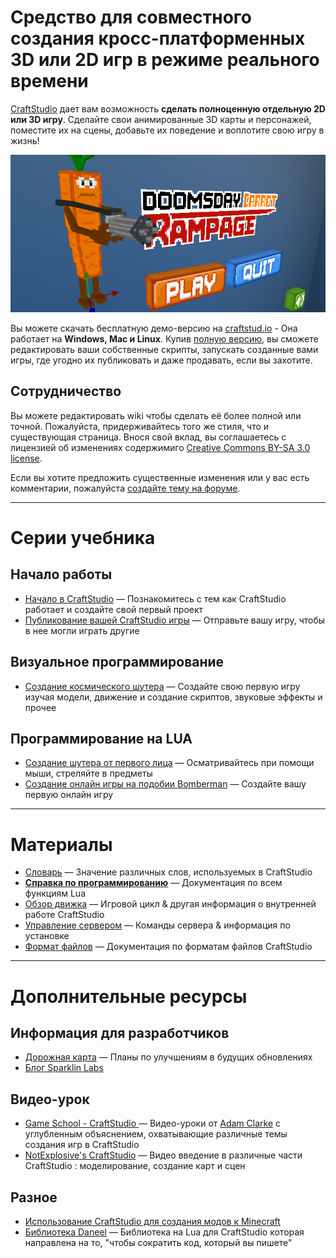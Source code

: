 # Средство для совместного создания кросс-платформенных 3D или 2D игр в режиме реального времени

[CraftStudio](http://craftstud.io/) дает вам возможность **сделать полноценную отдельную 2D или 3D игру**. Сделайте свои анимированные 3D карты и персонажей, поместите их на сцены, добавьте их поведение и воплотите свою игру в жизнь!

![](public/images/DoomsdayCarrotRampageMainMenuScene.png)

Вы можете скачать бесплатную демо-версию на [craftstud.io](http://craftstud.io/) - Она работает на **Windows, Mac и Linux**. Купив [полную версию](http://craftstud.io/purchase), вы сможете редактировать ваши собственные скрипты, запускать созданные вами игры, где угодно их публиковать  и даже продавать, если вы захотите.

## Сотрудничество

Вы можете редактировать wiki чтобы сделать её более полной или точной. Пожалуйста, придерживайтесь того же стиля, что и существующая страница. Внося свой вклад, вы соглашаетесь с лицензией об изменениях содержимиго [Creative Commons BY-SA 3.0 license](http://creativecommons.org/licenses/by-sa/3.0/).

Если вы хотите предложить существенные изменения или у вас есть комментарии, пожалуйста [создайте тему на форуме](http://craftstudioforums.net/index.php?forums/discussions.16/create-thread).

----

# Серии учебника

## Начало работы

  * [Начало в CraftStudio](Tutorials/Introduction) — Познакомитесь с тем как CraftStudio работает и создайте свой первый проект
  * [Публикование вашей CraftStudio игры](Tutorials/Publishing) — Отправьте вашу игру, чтобы в нее могли играть другие

## Визуальное программирование

  * [Создание космического шутера](Tutorials/Space_shooter) — Создайте свою первую игру изучая модели, движение и создание скриптов, звуковые эффекты и прочее

## Программирование на LUA

  * [Создание шутера от первого лица](Tutorials/FPS) — Осматривайтесь при помощи мыши, стреляйте в предметы
  * [Создание онлайн игры на подобии Bomberman](Tutorials/Blast_Turtles) — Создайте вашу первую онлайн игру

----

# Материалы

  * [Словарь](Reference/Glossary) — Значение различных слов, используемых в CraftStudio
  * **[Справка по программированию](Reference/Scripting)** — Документация по всем функциям Lua
  * [Обзор движка](Reference/Engine) — Игровой цикл & другая информация о внутренней работе CraftStudio
  * [Управление сервером](Reference/Server) — Команды сервера & информация по установке
  * [Формат файлов](Reference/File_Formats) — Документация по форматам файлов CraftStudio

----

# Дополнительные ресурсы

## Информация для разработчиков

  * [Дорожная карта](Roadmap) — Планы по улучшениям в будущих обновлениях
  * [Блог Sparklin Labs](http://blog.sparklinlabs.com/)

## Видео-урок

  * [Game School - CraftStudio ](http://www.youtube.com/playlist?list=PL41iJfA2iBPF-Y5o7rvQeCWC6LAnktmGF) — Видео-уроки от [Adam Clarke](http://twitter.com/thecommonpeople) с углубленным объяснением, охватывающие различные темы создания игр в CraftStudio
  * [NotExplosive's CraftStudio](http://www.youtube.com/playlist?list=PL0WSCHfZ9lu-eSRb-tk5A6e7ag0k9f_A5) — Видео введение в различные части CraftStudio : моделирование, создание карт и сцен

## Разное
 
  * [Использование CraftStudio для создания модов к Minecraft](Minecraft)
  * [Библиотека Daneel](https://github.com/florentpoujol/Daneel) — Библиотека на Lua для CraftStudio которая направлена на то, "чтобы сократить код, который вы пишете"